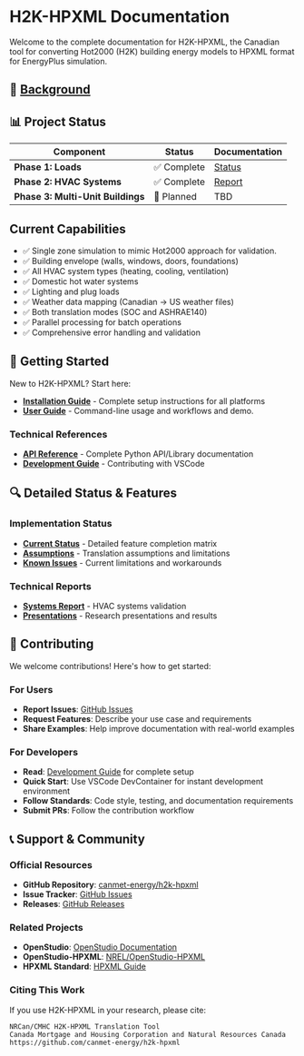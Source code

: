 # H2K-HPXML Documentation

Welcome to the complete documentation for H2K-HPXML, the Canadian tool for converting Hot2000 (H2K) building energy models to HPXML format for EnergyPlus simulation.

## 📜 [Background](docs/BACKGROUND.md)

## 📊 Project Status

| Component | Status | Documentation |
|-----------|--------|---------------|
| **Phase 1: Loads** | ✅ Complete | [Status](docs/status/status.md) |
| **Phase 2: HVAC Systems** | ✅ Complete | [Report](docs/reports/H2k-HPXML-Systems-Report.pdf) |
| **Phase 3: Multi-Unit Buildings** | 🔄 Planned | TBD |

## Current Capabilities
- ✅ Single zone simulation to mimic Hot2000 approach for validation. 
- ✅ Building envelope (walls, windows, doors, foundations)
- ✅ All HVAC system types (heating, cooling, ventilation)
- ✅ Domestic hot water systems
- ✅ Lighting and plug loads
- ✅ Weather data mapping (Canadian → US weather files)
- ✅ Both translation modes (SOC and ASHRAE140)
- ✅ Parallel processing for batch operations
- ✅ Comprehensive error handling and validation


## 🚀 Getting Started

New to H2K-HPXML? Start here:

- **[Installation Guide](docs/INSTALLATION.md)** - Complete setup instructions for all platforms
- **[User Guide](docs/USER_GUIDE.md)** - Command-line usage and workflows and demo.

### Technical References
- **[API Reference](docs/API.md)** - Complete Python API/Library documentation
- **[Development Guide](docs/DEVELOPMENT.md)** - Contributing with VSCode


## 🔍 Detailed Status & Features

### Implementation Status
- **[Current Status](docs/status/status.md)** - Detailed feature completion matrix
- **[Assumptions](docs/status/assumptions.md)** - Translation assumptions and limitations
- **[Known Issues](docs/status/issues.md)** - Current limitations and workarounds

### Technical Reports
- **[Systems Report](docs/reports/H2k-HPXML-Systems-Report.pdf)** - HVAC systems validation
- **[Presentations](docs/presentations/)** - Research presentations and results


## 🤝 Contributing

We welcome contributions! Here's how to get started:

### For Users
- **Report Issues**: [GitHub Issues](https://github.com/canmet-energy/h2k-hpxml/issues)
- **Request Features**: Describe your use case and requirements
- **Share Examples**: Help improve documentation with real-world examples

### For Developers
- **Read**: [Development Guide](docs/DEVELOPMENT.md) for complete setup
- **Quick Start**: Use VSCode DevContainer for instant development environment
- **Follow Standards**: Code style, testing, and documentation requirements
- **Submit PRs**: Follow the contribution workflow



## 📞 Support & Community

### Official Resources
- **GitHub Repository**: [canmet-energy/h2k-hpxml](https://github.com/canmet-energy/h2k-hpxml)
- **Issue Tracker**: [GitHub Issues](https://github.com/canmet-energy/h2k-hpxml/issues)
- **Releases**: [GitHub Releases](https://github.com/canmet-energy/h2k-hpxml/releases)

### Related Projects
- **OpenStudio**: [OpenStudio Documentation](https://openstudio.net/)
- **OpenStudio-HPXML**: [NREL/OpenStudio-HPXML](https://github.com/NREL/OpenStudio-HPXML)
- **HPXML Standard**: [HPXML Guide](https://hpxml-guide.readthedocs.io/)

### Citing This Work

If you use H2K-HPXML in your research, please cite:

```
NRCan/CMHC H2K-HPXML Translation Tool
Canada Mortgage and Housing Corporation and Natural Resources Canada
https://github.com/canmet-energy/h2k-hpxml
```
